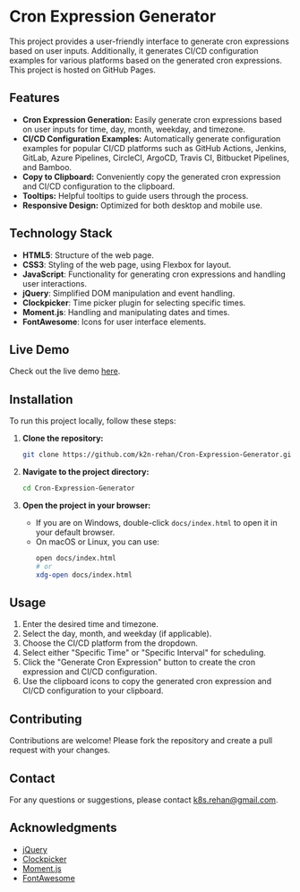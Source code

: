 # Cron Expression Generator

This project provides a user-friendly interface to generate cron expressions based on user inputs. Additionally, it generates CI/CD configuration examples for various platforms based on the generated cron expressions. This project is hosted on GitHub Pages.

## Features

- **Cron Expression Generation:** Easily generate cron expressions based on user inputs for time, day, month, weekday, and timezone.
- **CI/CD Configuration Examples:** Automatically generate configuration examples for popular CI/CD platforms such as GitHub Actions, Jenkins, GitLab, Azure Pipelines, CircleCI, ArgoCD, Travis CI, Bitbucket Pipelines, and Bamboo.
- **Copy to Clipboard:** Conveniently copy the generated cron expression and CI/CD configuration to the clipboard.
- **Tooltips:** Helpful tooltips to guide users through the process.
- **Responsive Design:** Optimized for both desktop and mobile use.

## Technology Stack

- **HTML5**: Structure of the web page.
- **CSS3**: Styling of the web page, using Flexbox for layout.
- **JavaScript**: Functionality for generating cron expressions and handling user interactions.
- **jQuery**: Simplified DOM manipulation and event handling.
- **Clockpicker**: Time picker plugin for selecting specific times.
- **Moment.js**: Handling and manipulating dates and times.
- **FontAwesome**: Icons for user interface elements.

## Live Demo

Check out the live demo [here](https://k2n-rehan.github.io/Cron-Expression-Generator/).

## Installation

To run this project locally, follow these steps:

1. **Clone the repository:**
   ```bash
   git clone https://github.com/k2n-rehan/Cron-Expression-Generator.git
   ```

2. **Navigate to the project directory:**
   ```bash
   cd Cron-Expression-Generator
   ```

3. **Open the project in your browser:**
   - If you are on Windows, double-click `docs/index.html` to open it in your default browser.
   - On macOS or Linux, you can use:
     ```bash
     open docs/index.html
     # or
     xdg-open docs/index.html
     ```
   
## Usage
1. Enter the desired time and timezone.
2. Select the day, month, and weekday (if applicable).
3. Choose the CI/CD platform from the dropdown.
4. Select either "Specific Time" or "Specific Interval" for scheduling.
5. Click the "Generate Cron Expression" button to create the cron expression and CI/CD configuration.
6. Use the clipboard icons to copy the generated cron expression and CI/CD configuration to your clipboard.
   
## Contributing
Contributions are welcome! Please fork the repository and create a pull request with your changes.

## Contact
For any questions or suggestions, please contact [k8s.rehan@gmail.com](mailto:k8s.rehan@gmail.com).

## Acknowledgments

- [jQuery](https://jquery.com/)
- [Clockpicker](https://weareoutman.github.io/clockpicker/)
- [Moment.js](https://momentjs.com/)
- [FontAwesome](https://fontawesome.com/)
